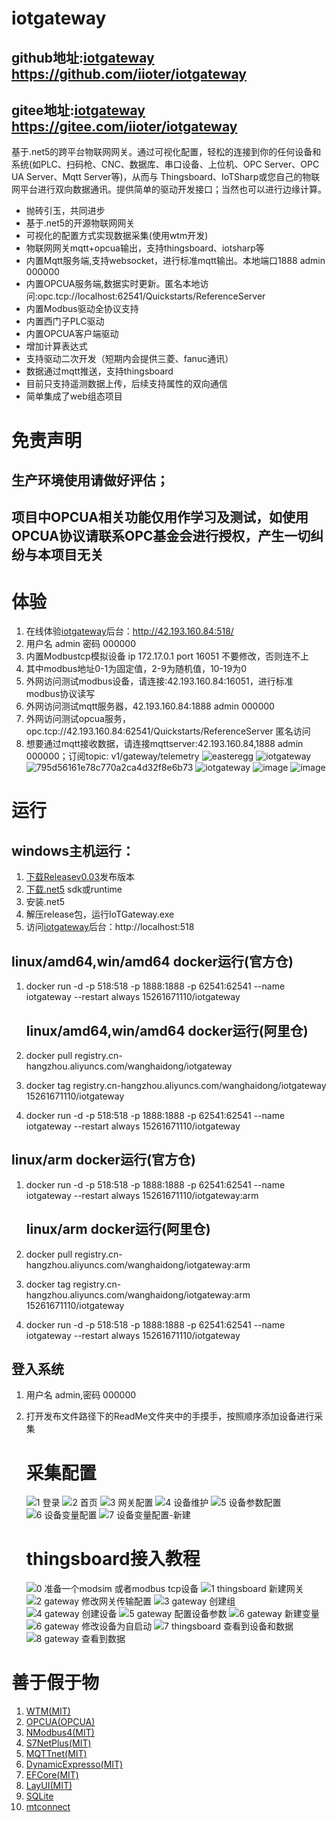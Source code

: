 # iotgateway

## github地址:[iotgateway](https://github.com/iioter/iotgateway/) https://github.com/iioter/iotgateway

## gitee地址:[iotgateway](https://gitee.com/wang_haidong/iotgateway/) https://gitee.com/iioter/iotgateway

基于.net5的跨平台物联网网关。通过可视化配置，轻松的连接到你的任何设备和系统(如PLC、扫码枪、CNC、数据库、串口设备、上位机、OPC Server、OPC UA Server、Mqtt Server等)，从而与 Thingsboard、IoTSharp或您自己的物联网平台进行双向数据通讯。提供简单的驱动开发接口；当然也可以进行边缘计算。

* 抛砖引玉，共同进步
* 基于.net5的开源物联网网关
* 可视化的配置方式实现数据采集(使用wtm开发)
* 物联网网关mqtt+opcua输出，支持thingsboard、iotsharp等
* 内置Mqtt服务端,支持websocket，进行标准mqtt输出。本地端口1888 admin 000000
* 内置OPCUA服务端,数据实时更新。匿名本地访问:opc.tcp://localhost:62541/Quickstarts/ReferenceServer
* 内置Modbus驱动全协议支持
* 内置西门子PLC驱动
* 内置OPCUA客户端驱动
* 增加计算表达式
* 支持驱动二次开发（短期内会提供三菱、fanuc通讯）
* 数据通过mqtt推送，支持thingsboard
* 目前只支持遥测数据上传，后续支持属性的双向通信
* 简单集成了web组态项目

# 免责声明

## 生产环境使用请做好评估；

## 项目中OPCUA相关功能仅用作学习及测试，如使用OPCUA协议请联系OPC基金会进行授权，产生一切纠纷与本项目无关

# 体验

1. 在线体验[iotgateway](http://42.193.160.84:518/)后台：http://42.193.160.84:518/
2. 用户名 admin 密码 000000
3. 内置Modbustcp模拟设备 ip 172.17.0.1 port 16051 不要修改，否则连不上
4. 其中modbus地址0-1为固定值，2-9为随机值，10-19为0
5. 外网访问测试modbus设备，请连接:42.193.160.84:16051，进行标准modbus协议读写
6. 外网访问测试mqtt服务器，42.193.160.84:1888 admin 000000
7. 外网访问测试opcua服务，opc.tcp://42.193.160.84:62541/Quickstarts/ReferenceServer 匿名访问
8. 想要通过mqtt接收数据，请连接mqttserver:42.193.160.84,1888 admin 000000；订阅topic: v1/gateway/telemetry
   ![easteregg](https://user-images.githubusercontent.com/29589505/147798707-cf4de713-9bb6-48c1-88a6-ac9f703f89d2.gif)
   ![iotgateway](https://user-images.githubusercontent.com/29589505/147055534-3954039c-2723-4fc3-8981-c9ce3bb0163e.gif)
   ![795d56161e78c770a2ca4d32f8e6b73](https://user-images.githubusercontent.com/29589505/147349299-f1fc1152-c758-47a4-a0c1-85da1895db9c.png)
   ![iotgateway](https://user-images.githubusercontent.com/29589505/147056511-14611d19-8498-4a3c-bd67-3749ab75462f.gif)
   ![image](https://user-images.githubusercontent.com/29589505/146880219-454ffa90-a153-47a9-9b54-962bf95bfa7f.png)
   ![image](https://user-images.githubusercontent.com/29589505/145837715-c0529db4-f2aa-47f7-aca6-db101642f820.png)

# 运行

## windows主机运行：

1. [下载Releasev0.03](https://github.com/iioter/iotgateway/releases/download/v0.03/iotgateway-winx64-v0.03.zip)发布版本
2. [下载.net5](https://dotnet.microsoft.com/en-us/download/dotnet/5.0) sdk或runtime
3. 安装.net5 
4. 解压release包，运行IoTGateway.exe
5. 访问[iotgateway](http://localhost:518/)后台：http://localhost:518

## linux/amd64,win/amd64 docker运行(官方仓)

1. docker run -d -p 518:518 -p 1888:1888 -p 62541:62541 --name iotgateway --restart always 15261671110/iotgateway
   
   ## linux/amd64,win/amd64 docker运行(阿里仓)
2. docker pull registry.cn-hangzhou.aliyuncs.com/wanghaidong/iotgateway 
3. docker tag registry.cn-hangzhou.aliyuncs.com/wanghaidong/iotgateway 15261671110/iotgateway
4. docker run -d -p 518:518 -p 1888:1888 -p 62541:62541 --name iotgateway --restart always 15261671110/iotgateway

## linux/arm docker运行(官方仓)

1. docker run -d -p 518:518 -p 1888:1888 -p 62541:62541 --name iotgateway --restart always 15261671110/iotgateway:arm
   
   ## linux/arm docker运行(阿里仓)
2. docker pull registry.cn-hangzhou.aliyuncs.com/wanghaidong/iotgateway:arm 
3. docker tag registry.cn-hangzhou.aliyuncs.com/wanghaidong/iotgateway:arm 15261671110/iotgateway
4. docker run -d -p 518:518 -p 1888:1888 -p 62541:62541 --name iotgateway --restart always 15261671110/iotgateway

## 登入系统

1. 用户名 admin,密码 000000
2. 打开发布文件路径下的ReadMe文件夹中的手摸手，按照顺序添加设备进行采集
   
   # 采集配置
   
   ![1 登录](https://user-images.githubusercontent.com/29589505/145705166-d5818557-4ba1-4e7b-b8d8-8f5f4b28868f.png)
   ![2 首页](https://user-images.githubusercontent.com/29589505/145705168-94b3ff0c-2f5c-4a31-8e83-c2ed799320ce.png)
   ![3 网关配置](https://user-images.githubusercontent.com/29589505/145705172-2a10d11b-436d-4a2c-86bf-cf6aa5dade07.png)
   ![4 设备维护](https://user-images.githubusercontent.com/29589505/145705173-7c9ccc0e-e1ab-49ba-af28-0e5c654a57e3.png)
   ![5 设备参数配置](https://user-images.githubusercontent.com/29589505/145705174-95a14642-dd30-4e73-803d-5f998f297842.png)
   ![6 设备变量配置](https://user-images.githubusercontent.com/29589505/145705175-fb11013f-55f8-4123-b770-aaf41706a7aa.png)
   ![7 设备变量配置-新建](https://user-images.githubusercontent.com/29589505/145705178-52c7580f-1793-4c9a-935b-658d21946aa1.png)
   
   # thingsboard接入教程
   
   ![0 准备一个modsim 或者modbus tcp设备](https://user-images.githubusercontent.com/29589505/145705255-18e8d649-6a08-4dc7-96b3-6bdf8fc23cb4.png)
   ![1 thingsboard  新建网关](https://user-images.githubusercontent.com/29589505/145705256-1e01030f-2ccb-464e-a3cc-784d5a7c1c91.png)
   ![2 gateway 修改网关传输配置](https://user-images.githubusercontent.com/29589505/145705260-3f9f36c9-c163-4853-9787-677926989af3.png)
   ![3 gateway 创建组](https://user-images.githubusercontent.com/29589505/145705261-c605c825-d463-491d-ad32-1a3c245e2ee3.png)
   ![4 gateway 创建设备](https://user-images.githubusercontent.com/29589505/145705263-d3ea2a6b-7ea3-491a-bcd1-20e8dc770922.png)
   ![5 gateway 配置设备参数](https://user-images.githubusercontent.com/29589505/145705264-6db386ba-e68e-4a7f-acff-44f55ce25e73.png)
   ![6 gateway 新建变量](https://user-images.githubusercontent.com/29589505/145705265-44a0da5d-6d16-4463-a755-626d93dc121c.png)
   ![6 gateway 修改设备为自启动](https://user-images.githubusercontent.com/29589505/145705269-c816789c-cd67-4c01-973f-ae4f10eb41d9.png)
   ![7 thingsboard 查看到设备和数据](https://user-images.githubusercontent.com/29589505/145705270-31d8884f-7f6f-4ff5-a6bb-1d57a97012f4.png)
   ![8 gateway 查看到数据](https://user-images.githubusercontent.com/29589505/145705271-cb80b80e-006e-4312-8843-6d0ae9457cb1.png)

# 善于假于物

1. [WTM(MIT)](https://github.com/dotnetcore/WTM)
2. [OPCUA(OPCUA)](https://github.com/OPCFoundation/UA-.NETStandard)
3. [NModbus4(MIT)](https://github.com/NModbus4/NModbus4)
4. [S7NetPlus(MIT)](https://github.com/S7NetPlus/s7netplus)
5. [MQTTnet(MIT)](https://github.com/chkr1011/MQTTnet)
6. [DynamicExpresso(MIT)](https://github.com/dynamicexpresso/DynamicExpresso)
7. [EFCore(MIT)](https://github.com/dotnet/efcore)
8. [LayUI(MIT)](https://github.com/sentsin/layui)
9. [SQLite](https://github.com/sqlite/sqlite)
10. [mtconnect ](https://github.com/ctacke/mtconnect)
